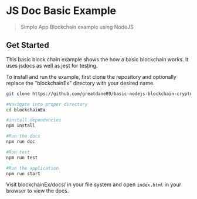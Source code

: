 # JS Doc Basic Example

> Simple App Blockchain example using NodeJS

## Get Started

This basic block chain example shows the how a basic blockchain works. It uses jsdocs as well as jest for testing.

To install and run the example, first clone the repository and optionally replace the "blockchainEx" directory with your desired name.

```bash
git clone https://github.com/greatdane89/basic-nodejs-blockchain-crypto.git blockchainEx
```

```bash
#Navigate into proper directory
cd blockchainEx

#install dependencies
npm install

#Run the docs
npm run doc

#Run test
npm run test

#Run the application
npm run start
```

Visit blockchainEx/docs/ in your file system and open `index.html` in your browser to view the docs.
